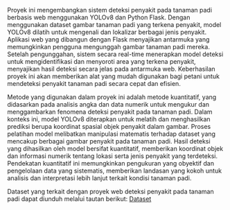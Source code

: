 Proyek ini mengembangkan sistem deteksi penyakit pada tanaman padi berbasis web menggunakan YOLOv8 dan Python Flask. Dengan menggunakan dataset gambar tanaman padi yang terkena penyakit, model YOLOv8 dilatih untuk mengenali dan lokalizar berbagai jenis penyakit. Aplikasi web yang dibangun dengan Flask menyajikan antarmuka yang memungkinkan pengguna mengunggah gambar tanaman padi mereka. Setelah pengunggahan, sistem secara real-time menerapkan model deteksi untuk mengidentifikasi dan menyoroti area yang terkena penyakit, menyajikan hasil deteksi secara jelas pada antarmuka web. Keberhasilan proyek ini akan memberikan alat yang mudah digunakan bagi petani untuk mendeteksi penyakit tanaman padi secara cepat dan efisien.

Metode yang digunakan dalam proyek ini adalah metode kuantitatif, yang didasarkan pada analisis angka dan data numerik untuk mengukur dan menggambarkan fenomena deteksi penyakit pada tanaman padi. Dalam konteks ini, model YOLOv8 diterapkan untuk melatih dan menghasilkan prediksi berupa koordinat spasial objek penyakit dalam gambar. Proses pelatihan model melibatkan manipulasi matematis terhadap dataset yang mencakup berbagai gambar penyakit pada tanaman padi. Hasil deteksi yang dihasilkan oleh model bersifat kuantitatif, memberikan koordinat objek dan informasi numerik tentang lokasi serta jenis penyakit yang terdeteksi. Pendekatan kuantitatif ini memungkinkan pengukuran yang obyektif dan pengelolaan data yang sistematis, memberikan landasan yang kokoh untuk analisis dan interpretasi lebih lanjut terkait kondisi tanaman padi.

Dataset yang terkait dengan proyek web deteksi penyakit pada tanaman padi dapat diunduh melalui tautan berikut: [Dataset](https://drive.google.com/drive/folders/1M0XWq3mudbN-ylXKwBTfYT4fltiJBOMA)
